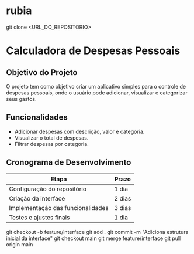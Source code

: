 # rubia
git clone <URL_DO_REPOSITORIO>
# Calculadora de Despesas Pessoais

## Objetivo do Projeto
O projeto tem como objetivo criar um aplicativo simples para o controle de despesas pessoais, onde o usuário pode adicionar, visualizar e categorizar seus gastos.

## Funcionalidades
- Adicionar despesas com descrição, valor e categoria.
- Visualizar o total de despesas.
- Filtrar despesas por categoria.

## Cronograma de Desenvolvimento
| Etapa                  | Prazo          |
|------------------------|----------------|
| Configuração do repositório | 1 dia         |
| Criação da interface   | 2 dias         |
| Implementação das funcionalidades | 3 dias    |
| Testes e ajustes finais| 1 dia          |
git checkout -b feature/interface
git add .
git commit -m "Adiciona estrutura inicial da interface"
git checkout main
git merge feature/interface
git pull origin main
